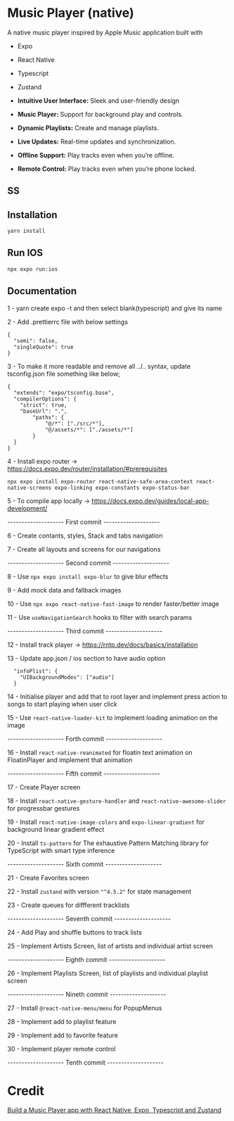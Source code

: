 # Music Player (native)

A native music player inspired by Apple Music application built with

- Expo
- React Native
- Typescript
- Zustand

- **Intuitive User Interface:** Sleek and user-friendly design
- **Music Player:** Support for background play and controls.
- **Dynamic Playlists:** Create and manage playlists.
- **Live Updates:** Real-time updates and synchronization.
- **Offline Support:** Play tracks even when you’re offline.
- **Remote Control:** Play tracks even when you’re phone locked.

## SS

## Installation

```bash
yarn install
```

## Run IOS

```bash
npx expo run:ios
```

## Documentation

1 - yarn create expo -t and then select blank(typescript) and give its name

2 - Add .prettierrc file with below settings

```
{
  "semi": false,
  "singleQuote": true
}
```

3 - To make it more readable and remove all ../.. syntax, update tsconfig.json file something like below;

```
{
  "extends": "expo/tsconfig.base",
  "compilerOptions": {
    "strict": true,
    "baseUrl": ".",
		"paths": {
			"@/*": ["./src/*"],
			"@/assets/*": ["./assets/*"]
		}
  }
}
```

4 - Install expo router -> https://docs.expo.dev/router/installation/#prerequisites

```
npx expo install expo-router react-native-safe-area-context react-native-screens expo-linking expo-constants expo-status-bar
```

5 - To compile app locally -> https://docs.expo.dev/guides/local-app-development/

-------------------- First commit --------------------

6 - Create contants, styles, Stack and tabs navigation

7 - Create all layouts and screens for our navigations

-------------------- Second commit --------------------

8 - Use `npx expo install expo-blur` to give blur effects

9 - Add mock data and fallback images

10 - Use `npx expo react-native-fast-image` to render faster/better image

11 - Use `useNavigationSearch` hooks to filter with search params

-------------------- Third commit --------------------

12 - Install track player -> https://rntp.dev/docs/basics/installation

13 - Update app.json / ios section to have audio option

```
  "infoPlist": {
    "UIBackgroundModes": ["audio"]
  }
```

14 - Initialise player and add that to root layer and implement press action to songs to start playing when user click

15 - Use `react-native-loader-kit` to implement loading animation on the image

-------------------- Forth commit --------------------

16 - Install `react-native-reanimated` for floatin text animation on FloatinPlayer and implement that animation

-------------------- Fifth commit --------------------

17 - Create Player screen

18 - Install `react-native-gesture-handler` and `react-native-awesome-slider` for progressbar gestures

19 - Install `react-native-image-colors` and `expo-linear-gradient` for background linear gradient effect

20 - Install `ts-pattern` for The exhaustive Pattern Matching library for TypeScript with smart type inference

-------------------- Sixth commit --------------------

21 - Create Favorites screen

22 - Install `zustand` with version `"^4.5.2"` for state management

23 - Create queues for diffferent tracklists

-------------------- Seventh commit --------------------

24 - Add Play and shuffle buttons to track lists

25 - Implement Artists Screen, list of artists and individual artist screen

-------------------- Eighth commit --------------------

26 - Implement Playlists Screen, list of playlists and individual playlist screen

-------------------- Nineth commit --------------------

27 - Install `@react-native-menu/menu` for PopupMenus

28 - Implement add to playlist feature

29 - Implement add to favorite feature

30 - Implement player remote control

-------------------- Tenth commit --------------------

# Credit

[Build a Music Player app with React Native, Expo, Typescript and Zustand](https://www.youtube.com/watch?v=9CElrkFwiBU)
